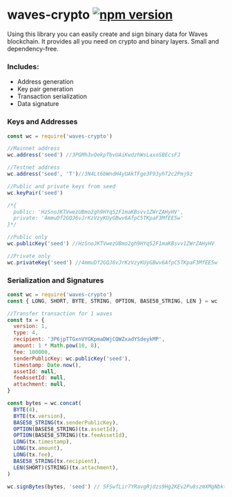 # waves-crypto  [![npm version](https://badge.fury.io/js/waves-crypto.svg)](https://www.npmjs.com/package/waves-crypto)

Using this library you can easily create and sign binary data for Waves blockchain.
It provides all you need on crypto and binary layers.
Small and dependency-free.

### Includes:
- Address generation
- Key pair generation
- Transaction serialization
- Data signature

### Keys and Addresses

```js
const wc = require('waves-crypto')

//Mainnet address
wc.address('seed') //3PGMh3vQekpTbvUAiKwdzhWsLaxoSBEcsFJ

//Testnet address
wc.address('seed', 'T')//3N4Lt6bWndH4yUAkTFge3F93yhT2c2Pmj9z

//Public and private keys from seed
wc.keyPair('seed')

/*{
  public: 'HzSnoJKTVwezUBmo2gh9HYq52F1maKBsvv1ZWrZAHyHV',
  private: '4mmuDf2GQJ6vJrKzVzyKUyGBwv6AfpC5TKpaF3MfEE5w'
}*/

//Public only
wc.publicKey('seed') //HzSnoJKTVwezUBmo2gh9HYq52F1maKBsvv1ZWrZAHyHV

//Private only
wc.privateKey('seed') //4mmuDf2GQJ6vJrKzVzyKUyGBwv6AfpC5TKpaF3MfEE5w

```

### Serialization and Signatures

```js
const wc = require('waves-crypto')
const { LONG, SHORT, BYTE, STRING, OPTION, BASE58_STRING, LEN } = wc

//Transfer transaction for 1 waves
const tx = {
  version: 1,
  type: 4,
  recipient: '3P6jpTTGxnVYGKpmaDWjCQWZxadYSdeykMP',
  amount: 1 * Math.pow(10, 8),
  fee: 100000,
  senderPublicKey: wc.publicKey('seed'),
  timestamp: Date.now(),
  assetId: null,
  feeAssetId: null,
  attachment: null,
}

const bytes = wc.concat(
  BYTE(4),
  BYTE(tx.version),
  BASE58_STRING(tx.senderPublicKey),
  OPTION(BASE58_STRING)(tx.assetId),
  OPTION(BASE58_STRING)(tx.feeAssetId),
  LONG(tx.timestamp),
  LONG(tx.amount),
  LONG(tx.fee),
  BASE58_STRING(tx.recipient),
  LEN(SHORT)(STRING)(tx.attachment),
)

wc.signBytes(bytes, 'seed') // 5FSwfLir7YRavgRjdzs9Hg2KEv2Pu8szmXMgNbkt6BAm9fAJGURzDp6PiN1QhRfXBUYU1xJghzqijFebFA9yFXyp

```
